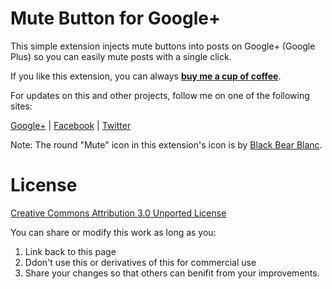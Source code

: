 Mute Button for Google+
=====================

This simple extension injects mute buttons into posts on Google+ (Google Plus) so 
you can easily mute posts with a single click.

If you like this extension, you can always **[buy me a cup of coffee](https://www.paypal.com/cgi-bin/webscr?cmd=_s-xclick&hosted_button_id=52YLWK9BPCAYN)**.

For updates on this and other projects, follow me on one of the following sites:

[Google+](https://plus.google.com/107905455800180378660/posts) |
[Facebook](https://www.facebook.com/Dane.Jerome) |
[Twitter](https://twitter.com/JeromeDane)

Note: The round "Mute" icon in this extension's icon is by [Black Bear Blanc](http://icondatabase.net/icons/black-bear-blanc/dark-buttons-2/dark-buttons-2-deviceaccessvolumemuted-icon). 

License 
==========

[Creative Commons Attribution 3.0 Unported License](http://creativecommons.org/licenses/by-nc-sa/3.0/)

You can share or modify this work as long as you:

1. Link back to this page
2. Ddon't use this or derivatives of this for commercial use
3. Share your changes so that others can benifit from your improvements. 